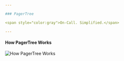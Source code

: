 ```yaml
---

### PagerTree

<span style="color:gray">On-Call. Simplified.</span>

---
```

#### How PagerTree Works

![How PagerTree Works](https://cdn.pagertree.com/wp-content/uploads/2015/10/info_graphic_2x-1024x482.png)
